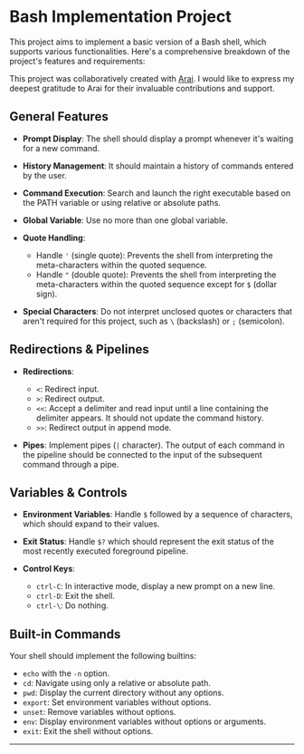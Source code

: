 # Bash Implementation Project

This project aims to implement a basic version of a Bash shell, which supports various functionalities. Here's a comprehensive breakdown of the project's features and requirements:

This project was collaboratively created with [Arai](https://github.com/MasaDevs/). I would like to express my deepest gratitude to Arai for their invaluable contributions and support.

## General Features

- **Prompt Display**: The shell should display a prompt whenever it's waiting for a new command.
  
- **History Management**: It should maintain a history of commands entered by the user.

- **Command Execution**: Search and launch the right executable based on the PATH variable or using relative or absolute paths.
  
- **Global Variable**: Use no more than one global variable. 

- **Quote Handling**: 
  - Handle `'` (single quote): Prevents the shell from interpreting the meta-characters within the quoted sequence.
  - Handle `"` (double quote): Prevents the shell from interpreting the meta-characters within the quoted sequence except for `$` (dollar sign).

- **Special Characters**: Do not interpret unclosed quotes or characters that aren't required for this project, such as `\` (backslash) or `;` (semicolon).

## Redirections & Pipelines

- **Redirections**:
  - `<`: Redirect input.
  - `>`: Redirect output.
  - `<<`: Accept a delimiter and read input until a line containing the delimiter appears. It should not update the command history.
  - `>>`: Redirect output in append mode.

- **Pipes**: Implement pipes (`|` character). The output of each command in the pipeline should be connected to the input of the subsequent command through a pipe.

## Variables & Controls

- **Environment Variables**: Handle `$` followed by a sequence of characters, which should expand to their values.

- **Exit Status**: Handle `$?` which should represent the exit status of the most recently executed foreground pipeline.

- **Control Keys**:
  - `ctrl-C`: In interactive mode, display a new prompt on a new line.
  - `ctrl-D`: Exit the shell.
  - `ctrl-\`: Do nothing.

## Built-in Commands

Your shell should implement the following builtins:

- `echo` with the `-n` option.
- `cd`: Navigate using only a relative or absolute path.
- `pwd`: Display the current directory without any options.
- `export`: Set environment variables without options.
- `unset`: Remove variables without options.
- `env`: Display environment variables without options or arguments.
- `exit`: Exit the shell without options.

---
